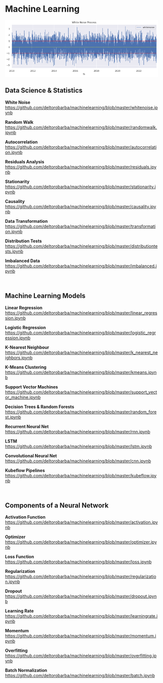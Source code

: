 # Machine Learning

<img src="https://raw.githubusercontent.com/deltorobarba/repo/master/whitenoise.png" alt="White Noise">

## Data Science & Statistics

<b>White Noise</b><br>
https://github.com/deltorobarba/machinelearning/blob/master/whitenoise.ipynb

<b>Random Walk</b><br>
https://github.com/deltorobarba/machinelearning/blob/master/randomwalk.ipynb

<b>Autocorrelation</b><br>
https://github.com/deltorobarba/machinelearning/blob/master/autocorrelation.ipynb

<b>Residuals Analysis</b><br>
https://github.com/deltorobarba/machinelearning/blob/master/residuals.ipynb

<b>Stationarity</b><br>
https://github.com/deltorobarba/machinelearning/blob/master/stationarity.ipynb

<b>Causality</b><br>
https://github.com/deltorobarba/machinelearning/blob/master/causality.ipynb

<b>Data Transformation</b><br>
https://github.com/deltorobarba/machinelearning/blob/master/transformation.ipynb

<b>Distribution Tests</b><br>
https://github.com/deltorobarba/machinelearning/blob/master/distributiontests.ipynb

<b>Imbalanced Data</b><br>
https://github.com/deltorobarba/machinelearning/blob/master/imbalanced.ipynb

<br>

## Machine Learning Models

<b>Linear Regression</b><br>
https://github.com/deltorobarba/machinelearning/blob/master/linear_regression.ipynb

<b>Logistic Regression</b><br>
https://github.com/deltorobarba/machinelearning/blob/master/logistic_regression.ipynb

<b>K-Nearest Neighbour</b><br>
https://github.com/deltorobarba/machinelearning/blob/master/k_nearest_neighbors.ipynb

<b>K-Means Clustering</b><br>
https://github.com/deltorobarba/machinelearning/blob/master/kmeans.ipynb

<b>Support Vector Machines</b><br>
https://github.com/deltorobarba/machinelearning/blob/master/support_vector_machine.ipynb

<b>Decision Trees & Random Forests</b><br>
https://github.com/deltorobarba/machinelearning/blob/master/random_forest.ipynb

<b>Recurrent Neural Net</b><br>
https://github.com/deltorobarba/machinelearning/blob/master/rnn.ipynb

<b>LSTM</b><br>
https://github.com/deltorobarba/machinelearning/blob/master/lstm.ipynb

<b>Convolutional Neural Net</b><br>
https://github.com/deltorobarba/machinelearning/blob/master/cnn.ipynb

<b>Kubeflow Pipelines</b><br>
https://github.com/deltorobarba/machinelearning/blob/master/kubeflow.ipynb

<br>

## Components of a Neural Network

<b>Activation Function</b><br>
https://github.com/deltorobarba/machinelearning/blob/master/activation.ipynb

<b>Optimizer</b><br>
https://github.com/deltorobarba/machinelearning/blob/master/optimizer.ipynb

<b>Loss Function</b><br>
https://github.com/deltorobarba/machinelearning/blob/master/loss.ipynb

<b>Regularization</b><br>
https://github.com/deltorobarba/machinelearning/blob/master/regularization.ipynb

<b>Dropout</b><br>
https://github.com/deltorobarba/machinelearning/blob/master/dropout.ipynb

<b>Learning Rate</b><br>
https://github.com/deltorobarba/machinelearning/blob/master/learningrate.ipynb

<b>Momentum</b><br>
https://github.com/deltorobarba/machinelearning/blob/master/momentum.ipynb

<b>Overfitting</b><br>
https://github.com/deltorobarba/machinelearning/blob/master/overfitting.ipynb

<b>Batch Normalization</b><br>
https://github.com/deltorobarba/machinelearning/blob/master/batch.ipynb
